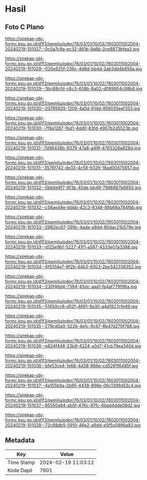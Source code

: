 # Hasil

## Foto C Plano

https://sirekap-obj-formc.kpu.go.id/d1f3/pemilu/pdpr/76/03/01/10/02/7603011002004-20240219-101027--0c0a7c9a-ec32-461b-9a6b-2ce8873bfea2.jpg

https://sirekap-obj-formc.kpu.go.id/d1f3/pemilu/pdpr/76/03/01/10/02/7603011002004-20240219-101029--020e625f-236c-4d8d-bb4d-2ab3dd4b659a.jpg

https://sirekap-obj-formc.kpu.go.id/d1f3/pemilu/pdpr/76/03/01/10/02/7603011002004-20240219-101029--3bc68cfd-c6c3-408b-8a02-d089904c98b8.jpg

https://sirekap-obj-formc.kpu.go.id/d1f3/pemilu/pdpr/76/03/01/10/02/7603011002004-20240219-101030--20785835-1209-4a5d-81dd-959035eef353.jpg

https://sirekap-obj-formc.kpu.go.id/d1f3/pemilu/pdpr/76/03/01/10/02/7603011002004-20240219-101030--7f8a1287-1bd1-4dd0-83fd-4907b2d5523b.jpg

https://sirekap-obj-formc.kpu.go.id/d1f3/pemilu/pdpr/76/03/01/10/02/7603011002004-20240219-101031--7d98438b-9379-47a8-a49f-4765326a828d.jpg

https://sirekap-obj-formc.kpu.go.id/d1f3/pemilu/pdpr/76/03/01/10/02/7603011002004-20240219-101031--3576f742-de33-4c58-9326-18ad00d75657.jpg

https://sirekap-obj-formc.kpu.go.id/d1f3/pemilu/pdpr/76/03/01/10/02/7603011002004-20240219-101032--0bb6e9f7-8f3b-45de-bb49-7996887b6650.jpg

https://sirekap-obj-formc.kpu.go.id/d1f3/pemilu/pdpr/76/03/01/10/02/7603011002004-20240219-101032--c58ae48e-bbbb-42c3-8348-88b68a784fbb.jpg

https://sirekap-obj-formc.kpu.go.id/d1f3/pemilu/pdpr/76/03/01/10/02/7603011002004-20240219-101033--2982bc67-399c-4ada-a8dd-80dac21b579e.jpg

https://sirekap-obj-formc.kpu.go.id/d1f3/pemilu/pdpr/76/03/01/10/02/7603011002004-20240219-101033--d125e9b1-5227-41f1-a587-4333e07a3388.jpg

https://sirekap-obj-formc.kpu.go.id/d1f3/pemilu/pdpr/76/03/01/10/02/7603011002004-20240219-101034--6f5104e7-9f2b-44b3-9303-2be342336352.jpg

https://sirekap-obj-formc.kpu.go.id/d1f3/pemilu/pdpr/76/03/01/10/02/7603011002004-20240219-101034--230f46d4-7394-45dc-aaa1-fa4af779f96a.jpg

https://sirekap-obj-formc.kpu.go.id/d1f3/pemilu/pdpr/76/03/01/10/02/7603011002004-20240219-101035--51650cc6-d52f-4691-9a30-a4d1827cfe49.jpg

https://sirekap-obj-formc.kpu.go.id/d1f3/pemilu/pdpr/76/03/01/10/02/7603011002004-20240219-101035--279cd0a0-322b-4efc-9c97-8b47d270f788.jpg

https://sirekap-obj-formc.kpu.go.id/d1f3/pemilu/pdpr/76/03/01/10/02/7603011002004-20240219-101036--e824f448-23b9-4224-a3d7-41cb79ea340d.jpg

https://sirekap-obj-formc.kpu.go.id/d1f3/pemilu/pdpr/76/03/01/10/02/7603011002004-20240219-101036--bfe53ce4-1e68-4d38-966e-cd5261f6485f.jpg

https://sirekap-obj-formc.kpu.go.id/d1f3/pemilu/pdpr/76/03/01/10/02/7603011002004-20240219-101037--4a155b9a-2b95-4438-898e-06c1399d53c4.jpg

https://sirekap-obj-formc.kpu.go.id/d1f3/pemilu/pdpr/76/03/01/10/02/7603011002004-20240219-101037--85550a84-ab5f-476c-97fc-6bad4dde08d2.jpg

https://sirekap-obj-formc.kpu.go.id/d1f3/pemilu/pdpr/76/03/01/10/02/7603011002004-20240219-101028--72c98db5-5910-46e2-a9dd-e5f5c0896a83.jpg


## Metadata

| Key        | Value               |
| ---------- | ------------------- |
| Time Stamp | 2024-02-19 11:03:12 |
| Kode Dapil | 7601                |



